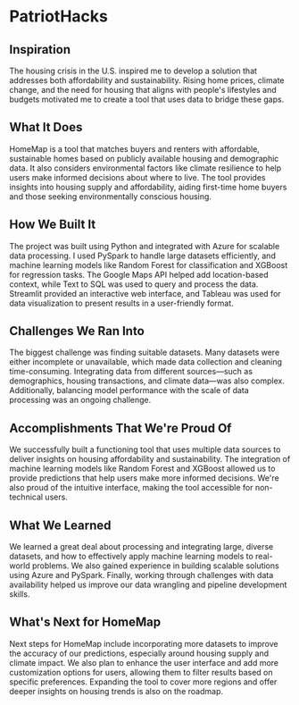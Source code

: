 # PatriotHacks

## Inspiration
The housing crisis in the U.S. inspired me to develop a solution that addresses both affordability and sustainability. Rising home prices, climate change, and the need for housing that aligns with people's lifestyles and budgets motivated me to create a tool that uses data to bridge these gaps.

## What It Does
HomeMap is a tool that matches buyers and renters with affordable, sustainable homes based on publicly available housing and demographic data. It also considers environmental factors like climate resilience to help users make informed decisions about where to live. The tool provides insights into housing supply and affordability, aiding first-time home buyers and those seeking environmentally conscious housing.

## How We Built It
The project was built using Python and integrated with Azure for scalable data processing. I used PySpark to handle large datasets efficiently, and machine learning models like Random Forest for classification and XGBoost for regression tasks. The Google Maps API helped add location-based context, while Text to SQL was used to query and process the data. Streamlit provided an interactive web interface, and Tableau was used for data visualization to present results in a user-friendly format.

## Challenges We Ran Into
The biggest challenge was finding suitable datasets. Many datasets were either incomplete or unavailable, which made data collection and cleaning time-consuming. Integrating data from different sources—such as demographics, housing transactions, and climate data—was also complex. Additionally, balancing model performance with the scale of data processing was an ongoing challenge.

## Accomplishments That We're Proud Of
We successfully built a functioning tool that uses multiple data sources to deliver insights on housing affordability and sustainability. The integration of machine learning models like Random Forest and XGBoost allowed us to provide predictions that help users make more informed decisions. We're also proud of the intuitive interface, making the tool accessible for non-technical users.

## What We Learned
We learned a great deal about processing and integrating large, diverse datasets, and how to effectively apply machine learning models to real-world problems. We also gained experience in building scalable solutions using Azure and PySpark. Finally, working through challenges with data availability helped us improve our data wrangling and pipeline development skills.

## What's Next for HomeMap
Next steps for HomeMap include incorporating more datasets to improve the accuracy of our predictions, especially around housing supply and climate impact. We also plan to enhance the user interface and add more customization options for users, allowing them to filter results based on specific preferences. Expanding the tool to cover more regions and offer deeper insights on housing trends is also on the roadmap.
